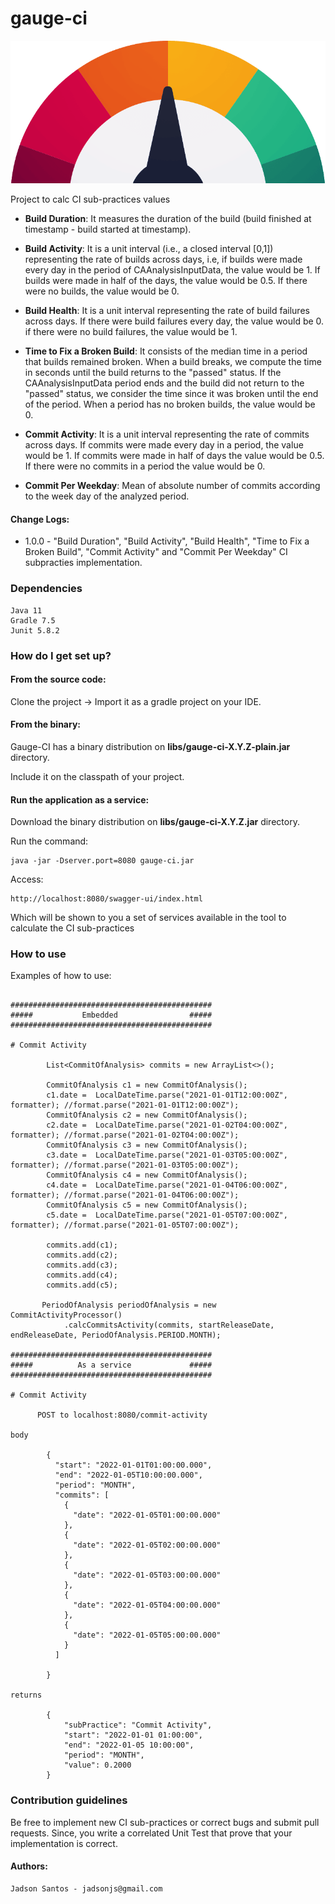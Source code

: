 # gauge-ci

<img src="https://github.com/jadsonjs/gauge-ci/blob/master/gauge.png" width="800">

Project to calc CI sub-practices values

   - **Build Duration**: It measures the duration of the build (build finished at timestamp - build started at timestamp).

   - **Build Activity**: It is a unit interval (i.e., a closed interval [0,1]) representing the rate of builds across days, i.e, if builds were made every day in the period of CAAnalysisInputData, the value would be 1. If builds were made in half of the days, the value would be 0.5. If there were no builds, the value would be 0.

   - **Build Health**: It is a unit interval representing the rate of build failures across days. If there were build failures every day, the value would be 0. if there were no build failures, the value would be 1.

   - **Time to Fix a Broken Build**: It consists of the median time in a period that builds remained broken. When a build breaks, we compute the time in seconds until the build returns to the "passed" status. If the CAAnalysisInputData period ends and the build did not return to the "passed" status, we consider the time since it was broken until the end of the period. When a period has no broken builds, the value would be 0.
   
   - **Commit Activity**: It is a unit interval representing the rate of commits across days. If commits were made every day in a period, the value would be 1. If commits were made in half of days the value would be 0.5. If there were no commits in a period the value would be 0.

   - **Commit Per Weekday**: Mean of absolute number of commits according to the week day of the analyzed period.


#### Change Logs:

- 1.0.0 - "Build Duration", "Build Activity", "Build Health", "Time to Fix a Broken Build", "Commit Activity" and "Commit Per Weekday" CI subpracties implementation.


### Dependencies

    Java 11
    Gradle 7.5
    Junit 5.8.2

### How do I get set up?

#### From the source code:

Clone the project -> Import it as a gradle project on your IDE.

#### From the binary:

Gauge-CI has a binary distribution on **libs/gauge-ci-X.Y.Z-plain.jar** directory.

Include it on the classpath of your project. 

#### Run the application as a service:

Download the binary distribution on **libs/gauge-ci-X.Y.Z.jar** directory.

Run the command:

    java -jar -Dserver.port=8080 gauge-ci.jar

Access:

    http://localhost:8080/swagger-ui/index.html

Which will be shown to you a set of services available in the tool to calculate the CI sub-practices

### How to use

Examples of how to use:

```

#############################################
#####           Embedded                #####
#############################################

# Commit Activity

        List<CommitOfAnalysis> commits = new ArrayList<>();

        CommitOfAnalysis c1 = new CommitOfAnalysis();
        c1.date =  LocalDateTime.parse("2021-01-01T12:00:00Z", formatter); //format.parse("2021-01-01T12:00:00Z");
        CommitOfAnalysis c2 = new CommitOfAnalysis();
        c2.date =  LocalDateTime.parse("2021-01-02T04:00:00Z", formatter); //format.parse("2021-01-02T04:00:00Z");
        CommitOfAnalysis c3 = new CommitOfAnalysis();
        c3.date =  LocalDateTime.parse("2021-01-03T05:00:00Z", formatter); //format.parse("2021-01-03T05:00:00Z");
        CommitOfAnalysis c4 = new CommitOfAnalysis();
        c4.date =  LocalDateTime.parse("2021-01-04T06:00:00Z", formatter); //format.parse("2021-01-04T06:00:00Z");
        CommitOfAnalysis c5 = new CommitOfAnalysis();
        c5.date =  LocalDateTime.parse("2021-01-05T07:00:00Z", formatter); //format.parse("2021-01-05T07:00:00Z");

        commits.add(c1);
        commits.add(c2);
        commits.add(c3);
        commits.add(c4);
        commits.add(c5);

       PeriodOfAnalysis periodOfAnalysis = new CommitActivityProcessor()
            .calcCommitsActivity(commits, startReleaseDate, endReleaseDate, PeriodOfAnalysis.PERIOD.MONTH);

#############################################
#####          As a service             #####
#############################################

# Commit Activity

      POST to localhost:8080/commit-activity

body

        {
          "start": "2022-01-01T01:00:00.000",
          "end": "2022-01-05T10:00:00.000",
          "period": "MONTH",
          "commits": [
            {
              "date": "2022-01-05T01:00:00.000"
            },
            {
              "date": "2022-01-05T02:00:00.000"
            },
            {
              "date": "2022-01-05T03:00:00.000"
            },
            {
              "date": "2022-01-05T04:00:00.000"
            },
            {
              "date": "2022-01-05T05:00:00.000"
            }
          ]
        
        }

returns

        {
            "subPractice": "Commit Activity",
            "start": "2022-01-01 01:00:00",
            "end": "2022-01-05 10:00:00",
            "period": "MONTH",
            "value": 0.2000
        }

```

### Contribution guidelines

Be free to implement new CI sub-practices or correct bugs and submit pull requests. Since, you write a correlated Unit Test that prove that your implementation is correct.


#### Authors:

    Jadson Santos - jadsonjs@gmail.com